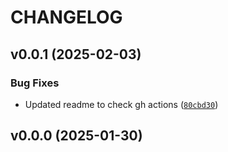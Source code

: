 # CHANGELOG


## v0.0.1 (2025-02-03)

### Bug Fixes

- Updated readme to check gh actions
  ([`80cbd30`](https://github.com/UBC-MDS/pysorting/commit/80cbd302bfd7911bc701d1d41828bcf9e4f07bd1))


## v0.0.0 (2025-01-30)
